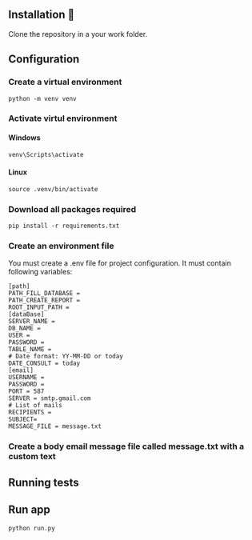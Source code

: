 ## Installation 🔧

Clone the repository in a your work folder.

## Configuration

### Create a virtual environment
```
python -m venv venv
```
### Activate virtul environment

#### Windows
```
venv\Scripts\activate
```
#### Linux
```
source .venv/bin/activate
```
### Download all packages required
```
pip install -r requirements.txt
```
### Create an environment file

You must create a .env file for project configuration. It must contain following variables:

```
[path]
PATH_FILL_DATABASE = 
PATH_CREATE_REPORT = 
ROOT_INPUT_PATH = 
[dataBase]
SERVER_NAME = 
DB_NAME = 
USER = 
PASSWORD = 
TABLE_NAME = 
# Date format: YY-MM-DD or today
DATE_CONSULT = today
[email]
USERNAME = 
PASSWORD = 
PORT = 587
SERVER = smtp.gmail.com
# List of mails 
RECIPIENTS = 
SUBJECT= 
MESSAGE_FILE = message.txt
```
### Create a body email message file called message.txt with a custom text

## Running tests

## Run app
```
python run.py
